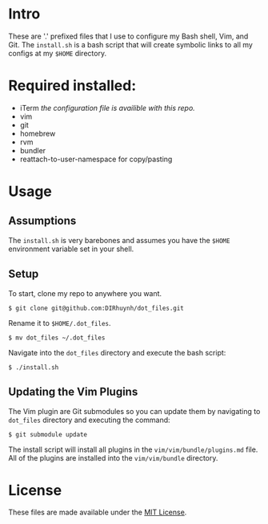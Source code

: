 # Intro

These are '.' prefixed files that I use to configure my Bash shell, Vim, and
Git. The `install.sh` is a bash script that will create symbolic links to all my
configs at my `$HOME` directory.

# Required installed:

- iTerm *the configuration file is availible with this repo.*
- vim
- git
- homebrew
- rvm
- bundler
- reattach-to-user-namespace for copy/pasting

# Usage

## Assumptions

The `install.sh` is very barebones and assumes you have the `$HOME` environment
variable set in your shell.

## Setup

To start, clone my repo to anywhere you want.

`$ git clone git@github.com:DIRhuynh/dot_files.git`

Rename it to `$HOME/.dot_files`.

`$ mv dot_files ~/.dot_files`

Navigate into the `dot_files` directory and execute the bash script:

`$ ./install.sh`

## Updating the Vim Plugins

The Vim plugin are Git submodules so you can update them by navigating to
`dot_files` directory and executing the command:

`$ git submodule update`

The install script will install all plugins in the `vim/vim/bundle/plugins.md` file.
All of the plugins are installed into the `vim/vim/bundle` directory.

# License
These files are made available under the [MIT License](http://opensource.org/licenses/MIT).

